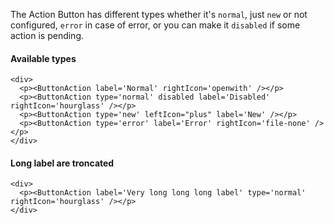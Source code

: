 The Action Button has different types whether it's `normal`, just `new` or not configured, `error` in case of error, or you can make it `disabled` if some action is pending.

#### Available types

```
<div>
  <p><ButtonAction label='Normal' rightIcon='openwith' /></p>
  <p><ButtonAction type='normal' disabled label='Disabled' rightIcon='hourglass' /></p>
  <p><ButtonAction type='new' leftIcon="plus" label='New' /></p>
  <p><ButtonAction type='error' label='Error' rightIcon='file-none' /></p>
</div>
```

#### Long label are troncated

```
<div>
  <p><ButtonAction label='Very long long long label' type='normal' rightIcon='hourglass' /></p>
</div>
```
